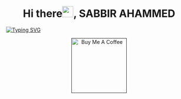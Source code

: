 <h1 align ='center'> Hi there<img src="https://media.giphy.com/media/hvRJCLFzcasrR4ia7z/giphy.gif" width="30px">, SABBIR AHAMMED</h1>

[![Typing SVG](https://readme-typing-svg.herokuapp.com?size=19&color=D085F7&background=0B0B0B00&lines=I+am+a+Front-End+Web+Developer;JavaScript+--%3EReact+JS+--%3ETailwind+CSS)](https://git.io/typing-svg)

<p align="center">
<a href="" target="_blank"><img src="https://cdn.buymeacoffee.com/buttons/v2/default-red.png" alt="Buy Me A Coffee" width="150" ></a>
  </p>
